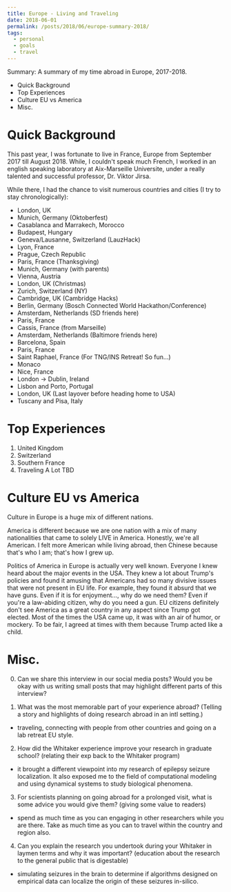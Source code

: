 ```yaml
---
title: Europe - Living and Traveling
date: 2018-06-01
permalink: /posts/2018/06/europe-summary-2018/
tags:
  - personal
  - goals
  - travel
---
```


Summary: A summary of my time abroad in Europe, 2017-2018.

<!-- MarkdownTOC -->

- Quick Background
- Top Experiences
- Culture EU vs America
- Misc.

<!-- /MarkdownTOC -->

# Quick Background
This past year, I was fortunate to live in France, Europe from September 2017 till August 2018. While, I couldn't speak much French, I worked in an english speaking laboratory at Aix-Marseille Universite, under a really talented and successful professor, Dr. Viktor Jirsa.

While there, I had the chance to visit numerous countries and cities (I try to stay chronologically):
- London, UK
- Munich, Germany (Oktoberfest)
- Casablanca and Marrakech, Morocco
- Budapest, Hungary
- Geneva/Lausanne, Switzerland (LauzHack)
- Lyon, France
- Prague, Czech Republic
- Paris, France (Thanksgiving)
- Munich, Germany (with parents)
- Vienna, Austria
- London, UK (Christmas)
- Zurich, Switzerland (NY)
- Cambridge, UK (Cambridge Hacks)
- Berlin, Germany (Bosch Connected World Hackathon/Conference)
- Amsterdam, Netherlands (SD friends here)
- Paris, France
- Cassis, France (from Marseille)
- Amsterdam, Netherlands (Baltimore friends here)
- Barcelona, Spain
- Paris, France
- Saint Raphael, France (For TNG/INS Retreat! So fun...)
- Monaco
- Nice, France
- London -> Dublin, Ireland 
- Lisbon and Porto, Portugal
- London, UK (Last layover before heading home to USA)
- Tuscany and Pisa, Italy

# Top Experiences
1. United Kingdom
2. Switzerland
3. Southern France
4. Traveling A Lot
TBD

# Culture EU vs America
Culture in Europe is a huge mix of different nations. 

America is different because we are one nation with a mix of many nationalities that came to solely LIVE in America. Honestly, we're all American. I felt more American while living abroad, then Chinese because that's who I am; that's how I grew up. 

Politics of America in Europe is actually very well known. Everyone I knew heard about the major events in the USA. They knew a lot about Trump's policies and found it amusing that Americans had so many divisive issues that were not present in EU life. For example, they found it absurd that we have guns. Even if it is for enjoyment..., why do we need them? Even if you're a law-abiding citizen, why do you need a gun. EU citizens definitely don't see America as a great country in any aspect since Trump got elected. Most of the times the USA came up, it was with an air of humor, or mockery. To be fair, I agreed at times with them because Trump acted like a child.

# Misc.
0. Can we share this interview in our social media posts?
Would you be okay with us writing small posts that may highlight different parts of this interview? 

1. What was the most memorable part of your experience abroad?
(Telling a story and highlights of doing research abroad in an intl setting.)
- traveling, connecting with people from other countries and going on a lab retreat EU style.

2. How did the Whitaker experience improve your research in graduate school?
(relating their exp back to the Whitaker program)
- it brought a different viewpoint into my research of epilepsy seizure localization. It also exposed me to the field of computational modeling and using dynamical systems to study biological phenomena.

3. For scientists planning on going abroad for a prolonged visit, what is some advice you would give them?
(giving some value to readers)
- spend as much time as you can engaging in other researchers while you are there. Take as much time as you can to travel within the country and region also.

4. Can you explain the research you undertook during your Whitaker in laymen terms and why it was important?
(education about the research to the general public that is digestable)
- simulating seizures in the brain to determine if algorithms designed on empirical data can localize the origin of these seizures in-silico.